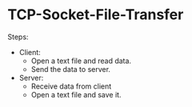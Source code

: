 # TCP-Socket-File-Transfer

Steps:
 - Client:
    - Open a text file and read data.
    - Send the data to server.
 - Server:
    - Receive data from client
    - Open a text file and save it.
